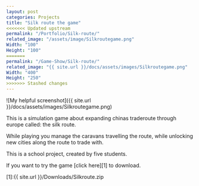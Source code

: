 ```yaml
---
layout: post
categories: Projects
title: "Silk route the game"
<<<<<<< Updated upstream
permalink: "/Portfolio/Silk-route/"
related_image: "/assets/image/Silkroutegame.png"
Width: "100"
Height: "100"
=======
permalink: "/Game-Show/Silk-route/"
related_image: "{{ site.url }}/docs/assets/images/Silkroutegame.png"
Width: "400"
Height: "250"
>>>>>>> Stashed changes
---
```

![My helpful screenshot]({{ site.url }}/docs/assets/images/Silkroutegame.png)

This is a simulation game about expanding chinas traderoute through europe called: the silk route.

While playing you manage the caravans travelling the route,
while unlocking new cities along the route to trade with.

This is a school project, created by five students.

If you want to try the game [click here][1] to download.


[1]:{{ site.url }}/Downloads/Silkroute.zip

